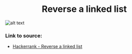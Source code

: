 <h1 align="center">Reverse a linked list</h1>

![alt text](https://images2.imgbox.com/ea/76/Nkkv8Pk6_o.png?raw=true)

### Link to source: 
- <a href="https://www.hackerrank.com/challenges/reverse-a-linked-list/problem">Hackerrank - Reverse a linked list</a>
